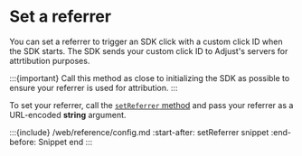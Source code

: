 # Set a referrer

You can set a referrer to trigger an SDK click with a custom click ID when the SDK starts. The SDK sends your custom click ID to Adjust's servers for attrtibution purposes.

:::{important}
Call this method as close to initializing the SDK as possible to ensure your referrer is used for attribution.
:::

To set your referrer, call the [`setReferrer` method](web-setReferrer-invocation) and pass your referrer as a URL-encoded **string** argument.

:::{include} /web/reference/config.md
:start-after: setReferrer snippet
:end-before: Snippet end
:::

